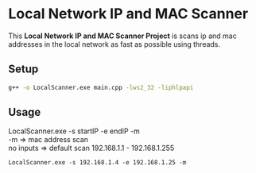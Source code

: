 # Local Network IP and MAC Scanner
This **Local Network IP and MAC Scanner Project** is scans ip and mac addresses 
in the local network as fast as possible using threads.

## Setup
```cmd
g++ -o LocalScanner.exe main.cpp -lws2_32 -liphlpapi
```

## Usage
LocalScanner.exe -s startIP -e endIP -m <br />
-m => mac address scan <br />
no inputs => default scan 192.168.1.1 - 192.168.1.255 <br />
```
LocalScanner.exe -s 192.168.1.4 -e 192.168.1.25 -m
```